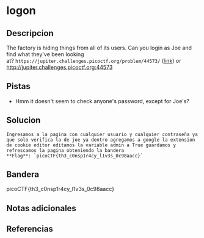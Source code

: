 # logon

## Descripcion
The factory is hiding things from all of its users. Can you login as Joe and find what they've been looking at? `https://jupiter.challenges.picoctf.org/problem/44573/` ([link](https://jupiter.challenges.picoctf.org/problem/44573/)) or http://jupiter.challenges.picoctf.org:44573
## Pistas
- Hmm it doesn't seem to check anyone's password, except for Joe's?
## Solucion
```
Ingresamos a la pagina con cualquier usuario y cualquier contraseña ya que solo verifica la de joe ya dentro agregamos a google la extension de cookie editor editamos la variable admin a True guardamos y refrescamos la pagina obteniendo la bandera
**Flag**: `picoCTF{th3_c0nsp1r4cy_l1v3s_0c98aacc}`
```

## Bandera

picoCTF{th3_c0nsp1r4cy_l1v3s_0c98aacc}

## Notas adicionales

## Referencias
